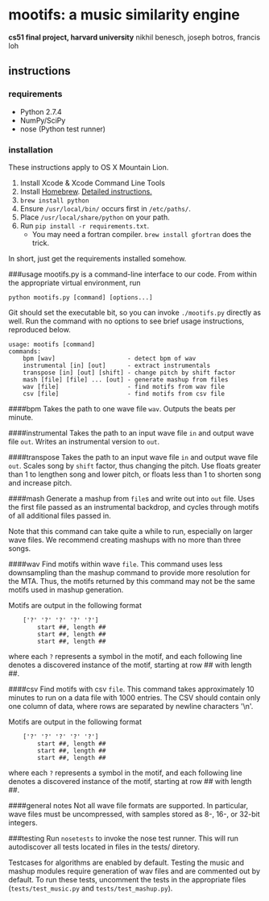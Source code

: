 # mootifs: a music similarity engine
**cs51 final project, harvard university**
nikhil benesch, joseph botros, francis loh


## instructions
### requirements
- Python 2.7.4
- NumPy/SciPy
- nose (Python test runner)


### installation
These instructions apply to OS X Mountain Lion. 

1. Install Xcode &amp; Xcode Command Line Tools
1. Install [Homebrew](http://mxcl.github.io/homebrew/). [Detailed instructions.](https://github.com/mxcl/homebrew/wiki/Installation)
1. `brew install python`
1. Ensure `/usr/local/bin/` occurs first in `/etc/paths/`.
1. Place `/usr/local/share/python` on your path.
1. Run `pip install -r requirements.txt`.
   * You may need a fortran compiler. `brew install gfortran` does the trick.

In short, just get the requirements installed somehow.


###usage
mootifs.py is a command-line interface to our code. From within the appropriate
virtual environment, run 

    python mootifs.py [command] [options...]

Git should set the executable bit, so you can invoke `./mootifs.py` directly as
well. Run the command with no options to see brief usage instructions,
reproduced below.

    usage: mootifs [command]
    commands:
        bpm [wav]                    - detect bpm of wav
        instrumental [in] [out]      - extract instrumentals
        transpose [in] [out] [shift] - change pitch by shift factor
        mash [file] [file] ... [out] - generate mashup from files
        wav [file]                   - find motifs from wav file
        csv [file]                   - find motifs from csv file

####bpm
Takes the path to one wave file `wav`. Outputs the beats per minute.

####instrumental
Takes the path to an input wave file `in` and output wave file `out`. Writes
an instrumental version to `out`.

####transpose
Takes the path to an input wave file `in` and output wave file `out`. Scales
song by `shift` factor, thus changing the pitch. Use floats greater than 1
to lengthen song and lower pitch, or floats less than 1 to shorten song and
increase pitch.

####mash
Generate a mashup from `file`s and write out into `out` file. Uses the first
file passed as an instrumental backdrop, and cycles through motifs of all 
additional files passed in.

Note that this command can take quite a while to run, especially on larger
wave files. We recommend creating mashups with no more than three songs.

####wav
Find motifs within wave `file`. This command uses less downsampling than the 
mashup command to provide more resolution for the MTA. Thus, the motifs returned
by this command may not be the same motifs used in mashup generation.

Motifs are output in the following format

        ['?' '?' '?' '?' '?']
            start ##, length ##
            start ##, length ##
            start ##, length ##

where each `?` represents a symbol in the motif, and each following line denotes
a discovered instance of the motif, starting at row ## with length ##.

####csv
Find motifs with csv `file`. This command takes approximately 10 minutes to
run on a data file with 1000 entries. The CSV should contain only one column
of data, where rows are separated by newline characters '\n'.

Motifs are output in the following format

        ['?' '?' '?' '?' '?']
            start ##, length ##
            start ##, length ##
            start ##, length ##

where each `?` represents a symbol in the motif, and each following line denotes
a discovered instance of the motif, starting at row ## with length ##.

####general notes
Not all wave file formats are supported. In particular, wave files must be
uncompressed, with samples stored as 8-, 16-, or 32-bit integers.


###testing
Run `nosetests` to invoke the nose test runner. This will run autodiscover all
tests located in files in the tests/ diretory.

Testcases for algorithms are enabled by default. Testing the music and mashup
modules require generation of wav files and are commented out by default.
To run these tests, uncomment the tests in the appropriate files
(`tests/test_music.py` and `tests/test_mashup.py`).